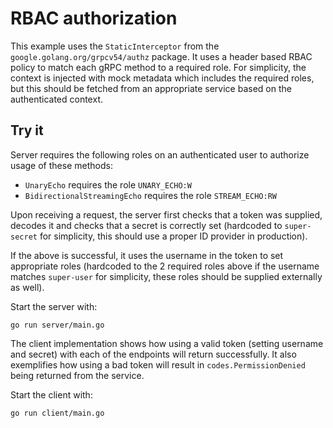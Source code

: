 # RBAC authorization

This example uses the `StaticInterceptor` from the `google.golang.org/grpcv54/authz`
package. It uses a header based RBAC policy to match each gRPC method to a
required role. For simplicity, the context is injected with mock metadata which
includes the required roles, but this should be fetched from an appropriate
service based on the authenticated context.

## Try it

Server requires the following roles on an authenticated user to authorize usage
of these methods:

- `UnaryEcho` requires the role `UNARY_ECHO:W`
- `BidirectionalStreamingEcho` requires the role `STREAM_ECHO:RW`

Upon receiving a request, the server first checks that a token was supplied,
decodes it and checks that a secret is correctly set (hardcoded to `super-secret`
for simplicity, this should use a proper ID provider in production).

If the above is successful, it uses the username in the token to set appropriate
roles (hardcoded to the 2 required roles above if the username matches `super-user`
for simplicity, these roles should be supplied externally as well).

Start the server with:

```
go run server/main.go
```

The client implementation shows how using a valid token (setting username and
secret) with each of the endpoints will return successfully. It also exemplifies
how using a bad token will result in `codes.PermissionDenied` being returned
from the service.

Start the client with:

```
go run client/main.go
```
